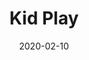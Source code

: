---
template: SingleToy
title: Kid Play
status: Featured / Published
date: '2020-02-10'
featuredImage: https://brincadeira.co/products/list_kidplay.png
price: R$300,00
excerpt: >-
  É um multi atividades tematizado com impressão digital possui diversos obstáculos. Brinquedo seguro com telas de proteção de alta resistência, ele valoriza práticas corporais em grupo de forma dinâmica e muito divertida.
categories:
  - category: Infláveis
meta:
  canonicalLink: ''
  description: É um multi atividades tematizado com impressão digital possui diversos obstáculos.
  noindex: false
  title: Kid Play
---